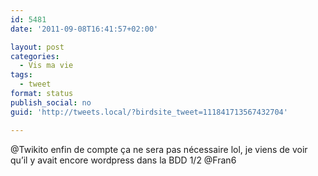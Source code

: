```yaml
---
id: 5481
date: '2011-09-08T16:41:57+02:00'

layout: post
categories:
  - Vis ma vie
tags:
  - tweet
format: status
publish_social: no
guid: 'http://tweets.local/?birdsite_tweet=111841713567432704'

---
```


@Twikito enfin de compte ça ne sera pas nécessaire lol, je viens de voir qu’il y avait encore wordpress dans la BDD 1/2 @Fran6